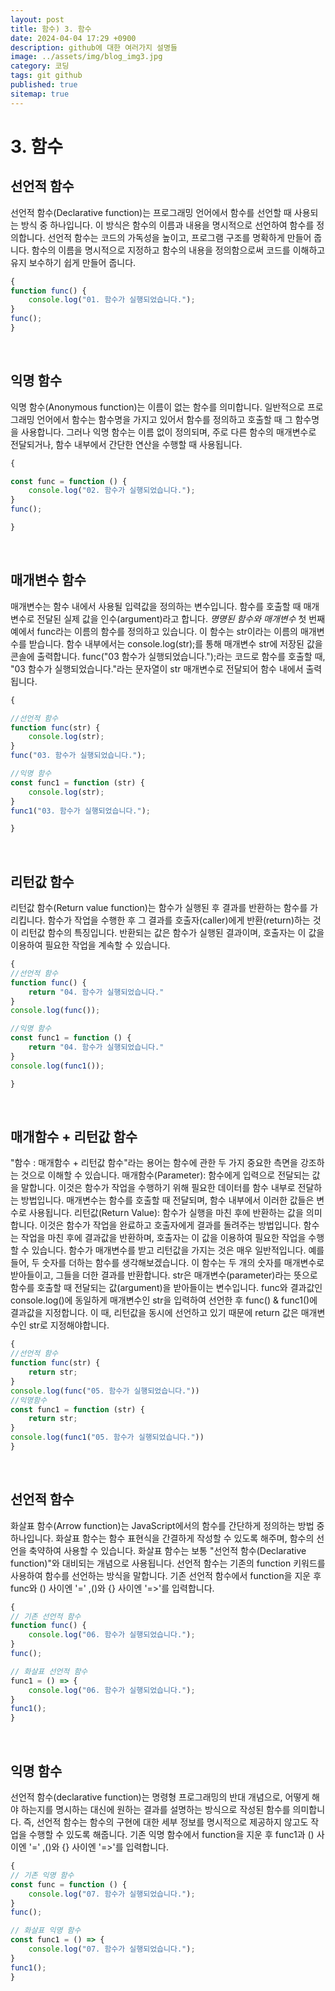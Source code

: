 ```yaml
---
layout: post
title: 함수) 3. 함수
date: 2024-04-04 17:29 +0900
description: github에 대한 여러가지 설명들
image: ../assets/img/blog_img3.jpg
category: 코딩
tags: git github
published: true
sitemap: true
---
```


# 3. 함수
## 선언적 함수
선언적 함수(Declarative function)는 프로그래밍 언어에서 함수를 선언할 때 사용되는 방식 중 하나입니다. 이 방식은 함수의 이름과 내용을 명시적으로 선언하여 함수를 정의합니다.
선언적 함수는 코드의 가독성을 높이고, 프로그램 구조를 명확하게 만들어 줍니다. 함수의 이름을 명시적으로 지정하고 함수의 내용을 정의함으로써 코드를 이해하고 유지 보수하기 쉽게 만들어 줍니다.   
````javascript
{
function func() {
    console.log("01. 함수가 실행되었습니다.");
}
func();
}
````   
<br>

## 익명 함수
익명 함수(Anonymous function)는 이름이 없는 함수를 의미합니다. 일반적으로 프로그래밍 언어에서 함수는 함수명을 가지고 있어서 함수를 정의하고 호출할 때 그 함수명을 사용합니다. 그러나 익명 함수는 이름 없이 정의되며, 주로 다른 함수의 매개변수로 전달되거나, 함수 내부에서 간단한 연산을 수행할 때 사용됩니다.
````javascript
{

const func = function () {
    console.log("02. 함수가 실행되었습니다.");
}
func();

}
````
<br>

## 매개변수 함수
매개변수는 함수 내에서 사용될 입력값을 정의하는 변수입니다. 함수를 호출할 때 매개변수로 전달된 실제 값을 인수(argument)라고 합니다. *명명된 함수와 매개변수* 첫 번째 예에서 func라는 이름의 함수를 정의하고 있습니다. 이 함수는 str이라는 이름의 매개변수를 받습니다. 함수 내부에서는 console.log(str);를 통해 매개변수 str에 저장된 값을 콘솔에 출력합니다. func("03 함수가 실행되었습니다.");라는 코드로 함수를 호출할 때, "03 함수가 실행되었습니다."라는 문자열이 str 매개변수로 전달되어 함수 내에서 출력됩니다.   
````javascript
{

//선언적 함수
function func(str) {
    console.log(str);
}
func("03. 함수가 실행되었습니다.");

//익명 함수
const func1 = function (str) {
    console.log(str);
}
func1("03. 함수가 실행되었습니다.");

}
````
<br>

## 리턴값 함수
리턴값 함수(Return value function)는 함수가 실행된 후 결과를 반환하는 함수를 가리킵니다. 함수가 작업을 수행한 후 그 결과를 호출자(caller)에게 반환(return)하는 것이 리턴값 함수의 특징입니다. 반환되는 값은 함수가 실행된 결과이며, 호출자는 이 값을 이용하여 필요한 작업을 계속할 수 있습니다.
````javascript
{
//선언적 함수
function func() {
    return "04. 함수가 실행되었습니다."
}
console.log(func());

//익명 함수
const func1 = function () {
    return "04. 함수가 실행되었습니다."
}
console.log(func1());

}
````
<br>

## 매개함수 + 리턴값 함수
"함수 : 매개함수 + 리턴값 함수"라는 용어는 함수에 관한 두 가지 중요한 측면을 강조하는 것으로 이해할 수 있습니다. 매개함수(Parameter): 함수에게 입력으로 전달되는 값을 말합니다. 이것은 함수가 작업을 수행하기 위해 필요한 데이터를 함수 내부로 전달하는 방법입니다. 매개변수는 함수를 호출할 때 전달되며, 함수 내부에서 이러한 값들은 변수로 사용됩니다. 리턴값(Return Value): 함수가 실행을 마친 후에 반환하는 값을 의미합니다. 이것은 함수가 작업을 완료하고 호출자에게 결과를 돌려주는 방법입니다. 함수는 작업을 마친 후에 결과값을 반환하며, 호출자는 이 값을 이용하여 필요한 작업을 수행할 수 있습니다. 함수가 매개변수를 받고 리턴값을 가지는 것은 매우 일반적입니다. 예를 들어, 두 숫자를 더하는 함수를 생각해보겠습니다. 이 함수는 두 개의 숫자를 매개변수로 받아들이고, 그들을 더한 결과를 반환합니다. str은 매개변수(parameter)라는 뜻으로 함수를 호출할 때 전달되는 값(argument)을 받아들이는 변수입니다. func와 결과값인 console.log()에 동일하게 매개변수인 str을 입력하여 선언한 후 func() & func1()에 결과값을 지정합니다. 이 때, 리턴값을 동시에 선언하고 있기 때문에 return 값은 매개변수인 str로 지정해야합니다.   
````javascript
{
//선언적 함수
function func(str) {
    return str;
}
console.log(func("05. 함수가 실행되었습니다."))
//익명함수
const func1 = function (str) {
    return str;
}
console.log(func1("05. 함수가 실행되었습니다."))
}
````
<br>

## 선언적 함수
화살표 함수(Arrow function)는 JavaScript에서의 함수를 간단하게 정의하는 방법 중 하나입니다. 화살표 함수는 함수 표현식을 간결하게 작성할 수 있도록 해주며, 함수의 선언을 축약하여 사용할 수 있습니다.
화살표 함수는 보통 "선언적 함수(Declarative function)"와 대비되는 개념으로 사용됩니다. 선언적 함수는 기존의 function 키워드를 사용하여 함수를 선언하는 방식을 말합니다. 기존 선언적 함수에서 function을 지운 후 func와 () 사이엔 '=' ,()와 {} 사이엔 '=>'를 입력합니다.   
````javascript
{
// 기존 선언적 함수
function func() {
    console.log("06. 함수가 실행되었습니다.");
}
func();

// 화살표 선언적 함수
func1 = () => {
    console.log("06. 함수가 실행되었습니다.");
}
func1();
}
````
<br>

## 익명 함수
선언적 함수(declarative function)는 명령형 프로그래밍의 반대 개념으로, 어떻게 해야 하는지를 명시하는 대신에 원하는 결과를 설명하는 방식으로 작성된 함수를 의미합니다. 즉, 선언적 함수는 함수의 구현에 대한 세부 정보를 명시적으로 제공하지 않고도 작업을 수행할 수 있도록 해줍니다. 기존 익명 함수에서 function을 지운 후 func1과 () 사이엔 '=' ,()와 {} 사이엔 '=>'를 입력합니다.   
````javascript
{
// 기존 익명 함수
const func = function () {
    console.log("07. 함수가 실행되었습니다.");
}
func();

// 화살표 익명 함수
const func1 = () => {
    console.log("07. 함수가 실행되었습니다.");
}
func1();
}
````
<br>

